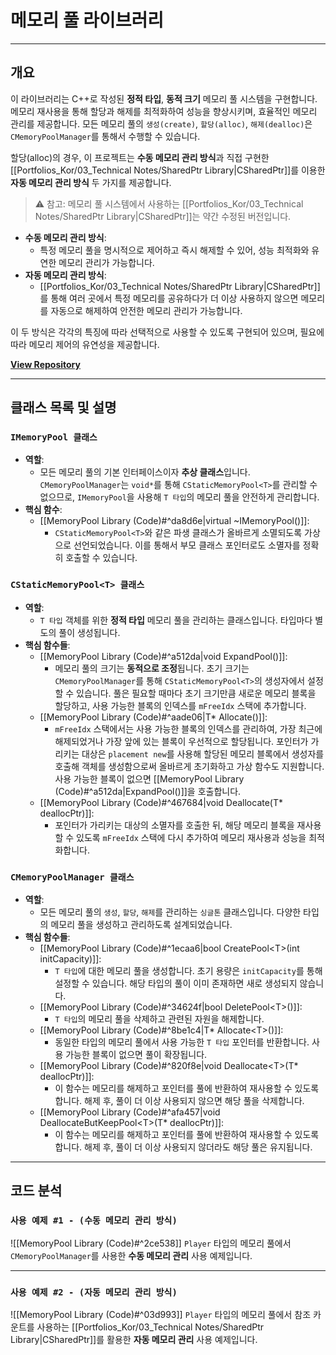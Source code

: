 # **메모리 풀 라이브러리**
---
## **개요**
이 라이브러리는 C++로 작성된 **정적 타입**, **동적 크기** 메모리 풀 시스템을 구현합니다. 메모리 재사용을 통해 할당과 해제를 최적화하여 성능을 향상시키며, 효율적인 메모리 관리를 제공합니다. 모든 메모리 풀의 `생성(create)`, `할당(alloc)`, `해제(dealloc)`은 `CMemoryPoolManager`를 통해서 수행할 수 있습니다.

할당(alloc)의 경우, 이 프로젝트는 **수동 메모리 관리 방식**과 직접 구현한 [[Portfolios_Kor/03_Technical Notes/SharedPtr Library|CSharedPtr]]를 이용한 **자동 메모리 관리 방식** 두 가지를 제공합니다.
> ⚠️ 참고: 메모리 풀 시스템에서 사용하는 [[Portfolios_Kor/03_Technical Notes/SharedPtr Library|CSharedPtr]]는 약간 수정된 버전입니다.
- **수동 메모리 관리 방식**:
	- 특정 메모리 풀을 명시적으로 제어하고 즉시 해제할 수 있어, 성능 최적화와 유연한 메모리 관리가 가능합니다.  
- **자동 메모리 관리 방식**:
	- [[Portfolios_Kor/03_Technical Notes/SharedPtr Library|CSharedPtr]]를 통해 여러 곳에서 특정 메모리를 공유하다가 더 이상 사용하지 않으면 메모리를 자동으로 해제하여 안전한 메모리 관리가 가능합니다.

이 두 방식은 각각의 특징에 따라 선택적으로 사용할 수 있도록 구현되어 있으며, 필요에 따라 메모리 제어의 유연성을 제공합니다.

[**View Repository**](https://github.com/Woo95/MemoryPool)

---
## **클래스 목록 및 설명**
### `IMemoryPool 클래스`
- **역할**:
	- 모든 메모리 풀의 기본 인터페이스이자 **추상 클래스**입니다. `CMemoryPoolManager`는 `void*`를 통해 `CStaticMemoryPool<T>`를 관리할 수 없으므로, `IMemoryPool`을 사용해 `T 타입`의 메모리 풀을 안전하게 관리합니다.
- **핵심 함수**:
	- [[MemoryPool Library (Code)#^da8d6e|virtual ~IMemoryPool()]]:
		- `CStaticMemoryPool<T>`와 같은 파생 클래스가 올바르게 소멸되도록 가상으로 선언되었습니다. 이를 통해서 부모 클래스 포인터로도 소멸자를 정확히 호출할 수 있습니다.
### `CStaticMemoryPool<T> 클래스`
- **역할**:
	- `T 타입` 객체를 위한 **정적 타입** 메모리 풀을 관리하는 클래스입니다. 타입마다 별도의 풀이 생성됩니다.
- **핵심 함수들**:
	- [[MemoryPool Library (Code)#^a512da|void ExpandPool()]]:
		- 메모리 풀의 크기는 **동적으로 조정**됩니다. 초기 크기는 `CMemoryPoolManager`를 통해 `CStaticMemoryPool<T>`의 생성자에서 설정할 수 있습니다. 풀은 필요할 때마다 초기 크기만큼 새로운 메모리 블록을 할당하고, 사용 가능한 블록의 인덱스를 `mFreeIdx` 스택에 추가합니다.
	- [[MemoryPool Library (Code)#^aade06|T* Allocate()]]:
		- `mFreeIdx` 스택에서는 사용 가능한 블록의 인덱스를 관리하여, 가장 최근에 해제되었거나 가장 앞에 있는 블록이 우선적으로 할당됩니다. 포인터가 가리키는 대상은 `placement new`를 사용해 할당된 메모리 블록에서 생성자를 호출해 객체를 생성함으로써 올바르게 초기화하고 가상 함수도 지원합니다. 사용 가능한 블록이 없으면 [[MemoryPool Library (Code)#^a512da|ExpandPool()]]을 호출합니다.
	- [[MemoryPool Library (Code)#^467684|void Deallocate(T* deallocPtr)]]:
		- 포인터가 가리키는 대상의 소멸자를 호출한 뒤, 해당 메모리 블록을 재사용할 수 있도록 `mFreeIdx` 스택에 다시 추가하여 메모리 재사용과 성능을 최적화합니다.
### `CMemoryPoolManager 클래스`
- **역할**:
	-  모든 메모리 풀의 `생성`, `할당`, `해제`를 관리하는 `싱글톤` 클래스입니다. 다양한 타입의 메모리 풀을 생성하고 관리하도록 설계되었습니다.
- **핵심 함수들**:
	- [[MemoryPool Library (Code)#^1ecaa6|bool CreatePool\<T\>(int initCapacity)]]:
		- `T 타입`에 대한 메모리 풀을 생성합니다. 초기 용량은 `initCapacity`를 통해 설정할 수 있습니다. 해당 타입의 풀이 이미 존재하면 새로 생성되지 않습니다.
	- [[MemoryPool Library (Code)#^34624f|bool DeletePool\<T\>()]]:
		- `T 타입`의 메모리 풀을 삭제하고 관련된 자원을 해제합니다.
	- [[MemoryPool Library (Code)#^8be1c4|T* Allocate\<T\>()]]:
		- 동일한 타입의 메모리 풀에서 사용 가능한 `T 타입` 포인터를 반환합니다. 사용 가능한 블록이 없으면 풀이 확장됩니다.
	- [[MemoryPool Library (Code)#^820f8e|void Deallocate\<T\>(T* deallocPtr)]]:
		- 이 함수는 메모리를 해제하고 포인터를 풀에 반환하여 재사용할 수 있도록 합니다. 해제 후, 풀이 더 이상 사용되지 않으면 해당 풀을 삭제합니다.
	- [[MemoryPool Library (Code)#^afa457|void DeallocateButKeepPool\<T\>(T* deallocPtr)]]:
		- 이 함수는 메모리를 해제하고 포인터를 풀에 반환하여 재사용할 수 있도록 합니다. 해제 후, 풀이 더 이상 사용되지 않더라도 해당 풀은 유지됩니다.

---
## **코드 분석**
### `사용 예제 #1 - (수동 메모리 관리 방식)`

![[MemoryPool Library (Code)#^2ce538]]
`Player` 타입의 메모리 풀에서 `CMemoryPoolManager`를 사용한 **수동 메모리 관리** 사용 예제입니다.

---
### `사용 예제 #2 - (자동 메모리 관리 방식)` 

![[MemoryPool Library (Code)#^03d993]]
`Player` 타입의 메모리 풀에서 참조 카운트를 사용하는 [[Portfolios_Kor/03_Technical Notes/SharedPtr Library|CSharedPtr]]를 활용한 **자동 메모리 관리** 사용 예제입니다.